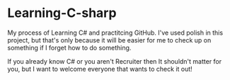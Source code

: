 # Learning-C-sharp
My process of Learning C# and practitcing GitHub. 
I've used polish in this project, but that's only because it will be easier for me to check up on something
 if I forget how to do something.

If you already know C# or you aren't Recruiter then It shouldn't matter for you,
but I want to welcome everyone that wants to check it out!
